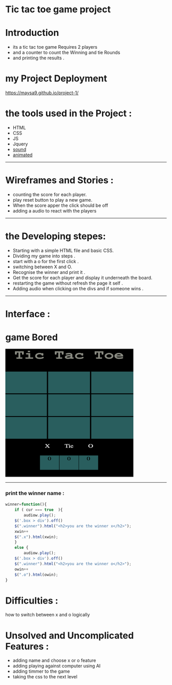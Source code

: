
# Tic tac toe game project 


# Introduction


* its a tic tac toe game Requires 2 players 
* and a counter to count the Winning and tie Rounds
* and printing the results . 
# my Project Deployment 

https://maysa9.github.io/project-1/


# the tools used in the Project :
* HTML
* CSS 
* JS 
* Jquery
* [sound](http://soundbible.com/tags-click.html)
* [animated](https://daneden.github.io/animate.css/)

___
# Wireframes and Stories :

* counting the score for each player.
* play reset button to play a new game.
* When the score apper the click should be off 
* adding a audio to react with the players
___

# the Developing stepes:
* Starting with a simple HTML file and basic CSS.
* Dividing my game into steps .
* start with a o for the first click .
* switching between X and O.
* Recognise the winner and print it .
* Get the score for each player and display it underneath the board.
* restarting the game without refresh the page it self .
* Adding audio when clicking on the divs and if someone wins .
____


# Interface :

# game Bored 
<img src="images/bored.png" alt="bored"
	title="game bored" width="400" height="400" />

___

### print the winner name :

```js 
winner=function(){
    if ( cur === true  ){
        audiow.play();
    $('.box > div').off()
    $(".winner").html("<h2>you are the winner x</h2>");
    xwin++
    $(".x").html(xwin);
    }
    else {
        audiow.play();
    $('.box > div').off()
    $(".winner").html("<h2>you are the winner o</h2>");
    owin++
    $(".o").html(owin);
} 
```
# Difficulties :
how to switch between x and o logically 

# Unsolved and Uncomplicated Features :
* adding name and choose x or o feature 
* adding playing against computer using AI 
* adding timmer to the game 
* taking the css to the next level 



